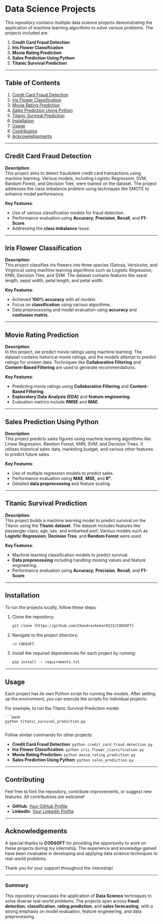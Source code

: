# Data Science Projects

This repository contains multiple data science projects demonstrating the application of machine learning algorithms to solve various problems. The projects included are:

1. **Credit Card Fraud Detection**
2. **Iris Flower Classification**
3. **Movie Rating Prediction**
4. **Sales Prediction Using Python**
5. **Titanic Survival Prediction**

---

## **Table of Contents**

1. [Credit Card Fraud Detection](#credit-card-fraud-detection)
2. [Iris Flower Classification](#iris-flower-classification)
3. [Movie Rating Prediction](#movie-rating-prediction)
4. [Sales Prediction Using Python](#sales-prediction-using-python)
5. [Titanic Survival Prediction](#titanic-survival-prediction)
6. [Installation](#installation)
7. [Usage](#usage)
8. [Contributing](#contributing)
9. [Acknowledgements](#acknowledgements)

---

## **Credit Card Fraud Detection**

**Description**:  
This project aims to detect fraudulent credit card transactions using machine learning. Various models, including Logistic Regression, SVM, Random Forest, and Decision Tree, were trained on the dataset. The project addresses the class imbalance problem using techniques like SMOTE to enhance model performance.

**Key Features**:
- Use of various classification models for fraud detection.
- Performance evaluation using **Accuracy**, **Precision**, **Recall**, and **F1-Score**.
- Addressing the **class imbalance** issue.

---

## **Iris Flower Classification**

**Description**:  
This project classifies iris flowers into three species (Setosa, Versicolor, and Virginica) using machine learning algorithms such as Logistic Regression, KNN, Decision Tree, and SVM. The dataset contains features like sepal length, sepal width, petal length, and petal width.

**Key Features**:
- Achieved **100% accuracy** with all models.
- Focus on **classification** using various algorithms.
- Data preprocessing and model evaluation using **accuracy** and **confusion matrix**.

---

## **Movie Rating Prediction**

**Description**:  
In this project, we predict movie ratings using machine learning. The dataset contains historical movie ratings, and the models attempt to predict ratings for unseen data. Techniques like **Collaborative Filtering** and **Content-Based Filtering** are used to generate recommendations.

**Key Features**:
- Predicting movie ratings using **Collaborative Filtering** and **Content-Based Filtering**.
- **Exploratory Data Analysis (EDA)** and **feature engineering**.
- Evaluation metrics include **RMSE** and **MAE**.

---

## **Sales Prediction Using Python**

**Description**:  
This project predicts sales figures using machine learning algorithms like Linear Regression, Random Forest, KNN, SVM, and Decision Trees. It utilizes historical sales data, marketing budget, and various other features to predict future sales.

**Key Features**:
- Use of multiple regression models to predict sales.
- Performance evaluation using **MAE**, **MSE**, and **R²**.
- Detailed **data preprocessing** and feature scaling.

---

## **Titanic Survival Prediction**

**Description**:  
This project builds a machine learning model to predict survival on the Titanic using the **Titanic dataset**. The dataset includes features like passenger class, age, sex, and embarked port. Various models such as **Logistic Regression**, **Decision Tree**, and **Random Forest** were used.

**Key Features**:
- Machine learning classification models to predict survival.
- **Data preprocessing** including handling missing values and feature engineering.
- Performance evaluation using **Accuracy**, **Precision**, **Recall**, and **F1-Score**.

---

## **Installation**

To run the projects locally, follow these steps:

1. Clone the repository:

    ```bash
    git clone (https://github.com/Chandrashekar0123/CODSOFT)
    ```

2. Navigate to the project directory:

    ```bash
    cd CODSOFT
    ```

3. Install the required dependencies for each project by running:

    ```bash
    pip install -r requirements.txt
    ```

---

## **Usage**

Each project has its own Python script for running the models. After setting up the environment, you can execute the scripts for individual projects:

For example, to run the Titanic Survival Prediction model:

    ```bash
    python titanic_survival_prediction.py
    ```

Follow similar commands for other projects:

- **Credit Card Fraud Detection**: `python credit_card_fraud_detection.py`
- **Iris Flower Classification**: `python iris_flower_classification.py`
- **Movie Rating Prediction**: `python movie_rating_prediction.py`
- **Sales Prediction Using Python**: `python sales_prediction.py`

---

## **Contributing**

Feel free to fork the repository, contribute improvements, or suggest new features. All contributions are welcome!

- **GitHub**: [Your GitHub Profile]((https://github.com/Chandrashekar0123))
- **LinkedIn**: [Your LinkedIn Profile](https://www.linkedin.com/in/k-chandra-shekar-reddy-344793287/)

---


## **Acknowledgements**

A special thanks to **CODSOFT** for providing the opportunity to work on these projects during my internship. The experience and knowledge gained have been invaluable in developing and applying data science techniques to real-world problems. 

Thank you for your support throughout the internship!

---

### **Summary**

This repository showcases the application of **Data Science** techniques to solve diverse real-world problems. The projects span across **fraud detection**, **classification**, **rating prediction**, and **sales forecasting**, with a strong emphasis on model evaluation, feature engineering, and data preprocessing.
